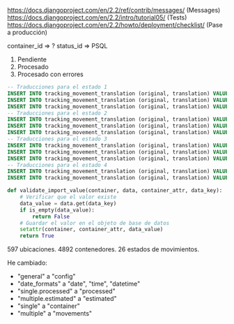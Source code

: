 https://docs.djangoproject.com/en/2.2/ref/contrib/messages/ (Messages)
https://docs.djangoproject.com/en/2.2/intro/tutorial05/ (Tests)
https://docs.djangoproject.com/en/2.2/howto/deployment/checklist/ (Pase a producción)

container_id => ?
status_id => PSQL

1. Pendiente
2. Procesado
3. Procesado con errores

```SQL
-- Traducciones para el estado 1
INSERT INTO tracking_movement_translation (original, translation) VALUES (1, 4);
INSERT INTO tracking_movement_translation (original, translation) VALUES (2, 4);
INSERT INTO tracking_movement_translation (original, translation) VALUES (3, 4);
-- Traducciones para el estado 2
INSERT INTO tracking_movement_translation (original, translation) VALUES (5, 8);
INSERT INTO tracking_movement_translation (original, translation) VALUES (6, 8);
INSERT INTO tracking_movement_translation (original, translation) VALUES (7, 8);
-- Traducciones para el estado 3
INSERT INTO tracking_movement_translation (original, translation) VALUES (9, 12);
INSERT INTO tracking_movement_translation (original, translation) VALUES (10, 12);
INSERT INTO tracking_movement_translation (original, translation) VALUES (11, 12);
-- Traducciones para el estado 4
INSERT INTO tracking_movement_translation (original, translation) VALUES (13, 15);
INSERT INTO tracking_movement_translation (original, translation) VALUES (14, 15);
```

```Python
def validate_import_value(container, data, container_attr, data_key):
    # Verificar que el valor existe
    data_value = data.get(data_key)
    if is_empty(data_value):
        return False
    # Guardar el valor en el objeto de base de datos
    setattr(container, container_attr, data_value)
    return True
```

597 ubicaciones.
4892 contenedores.
26 estados de movimientos.

He cambiado:
- "general" a "config"
- "date_formats" a "date", "time", "datetime"
- "single.processed" a "processed"
- "multiple.estimated" a "estimated"
- "single" a "container"
- "multiple" a "movements"
